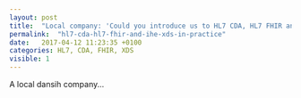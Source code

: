 ```yaml
---
layout: post
title:  "Local company: 'Could you introduce us to HL7 CDA, HL7 FHIR and IHE XDS in practice?', Go.it: 'YES WE CAN!'"
permalink:  "hl7-cda-hl7-fhir-and-ihe-xds-in-practice"
date:   2017-04-12 11:23:35 +0100
categories: HL7, CDA, FHIR, XDS
visible: 1
---
```


A local dansih company...

